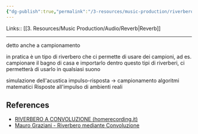 ```yaml
---
{"dg-publish":true,"permalink":"/3-resources/music-production/riverbero-a-convoluzione/","tags":["note"]}
---
```


Links:: [[3. Resources/Music Production/Audio/Reverb\|Reverb]]

---

detto anche a campionamento

in pratica è un tipo di riverbero che ci permette di usare dei campioni, ad es. campionare il bagno di casa e importarlo dentro questo tipi di riverberi, ci permetterà di usarlo in qualsiasi suono

simulazione dell'acustica
impulso-risposta → campionamento
algoritmi matematici
Risposte all'impulso di ambienti reali





## References

- [RIVERBERO A CONVOLUZIONE (homerecording.it)](http://www.homerecording.it/varie/glossario/1208-riverbero-a-convoluzione.html)
- [Mauro Graziani - Riverbero mediante Convoluzione](https://www.maurograziani.org/text_pages/reverb3/MG_Riverbero_3.html)


